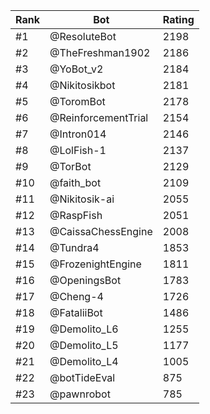 Rank|Bot|Rating
---|---|---
#1|@ResoluteBot|2198
#2|@TheFreshman1902|2186
#3|@YoBot_v2|2184
#4|@Nikitosikbot|2181
#5|@ToromBot|2178
#6|@ReinforcementTrial|2154
#7|@Intron014|2146
#8|@LolFish-1|2137
#9|@TorBot|2129
#10|@faith_bot|2109
#11|@Nikitosik-ai|2055
#12|@RaspFish|2051
#13|@CaissaChessEngine|2008
#14|@Tundra4|1853
#15|@FrozenightEngine|1811
#16|@OpeningsBot|1783
#17|@Cheng-4|1726
#18|@FataliiBot|1486
#19|@Demolito_L6|1255
#20|@Demolito_L5|1177
#21|@Demolito_L4|1005
#22|@botTideEval|875
#23|@pawnrobot|785

